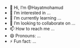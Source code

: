 - 👋 Hi, I’m @Hayatmohamud
- 👀 I’m interested in ...
- 🌱 I’m currently learning ...
- 💞️ I’m looking to collaborate on ...
- 📫 How to reach me ...
- 😄 Pronouns: ...
- ⚡ Fun fact: ...

<!---
Hayatmohamud/Hayatmohamud is a ✨ special ✨ repository because its `README.md` (this file) appears on your GitHub profile.
You can click the Preview link to take a look at your changes.
--->
